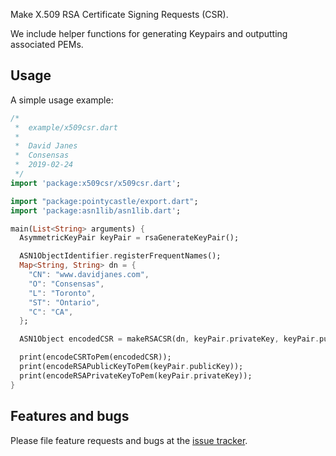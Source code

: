 Make X.509 RSA Certificate Signing Requests (CSR).

We include helper functions for generating Keypairs
and outputting associated PEMs.

## Usage

A simple usage example:

```dart
/*
 *  example/x509csr.dart
 *
 *  David Janes
 *  Consensas
 *  2019-02-24
 */
import 'package:x509csr/x509csr.dart';

import "package:pointycastle/export.dart";
import 'package:asn1lib/asn1lib.dart';

main(List<String> arguments) {
  AsymmetricKeyPair keyPair = rsaGenerateKeyPair();

  ASN1ObjectIdentifier.registerFrequentNames();
  Map<String, String> dn = {
    "CN": "www.davidjanes.com",
    "O": "Consensas",
    "L": "Toronto",
    "ST": "Ontario",
    "C": "CA",
  };

  ASN1Object encodedCSR = makeRSACSR(dn, keyPair.privateKey, keyPair.publicKey);

  print(encodeCSRToPem(encodedCSR));
  print(encodeRSAPublicKeyToPem(keyPair.publicKey));
  print(encodeRSAPrivateKeyToPem(keyPair.privateKey));
}
```

## Features and bugs

Please file feature requests and bugs at the [issue tracker][tracker].

[tracker]: https://github.com/dpjanes/dart-x509csr
